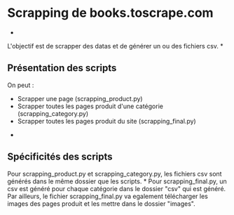 # Scrapping de books.toscrape.com
*
L'objectif est de scrapper des datas et de générer un ou des fichiers csv.
*
## Présentation des scripts
On peut :
- Scrapper une page (scrapping_product.py)
- Scrapper toutes les pages produit d'une catégorie (scrapping_category.py)
- Scrapper toutes les pages produit du site (scrapping_final.py)
*
## Spécificités des scripts
Pour scrapping_product.py et scrapping_category.py, les fichiers csv sont générés dans le même dossier que les scripts.
*
Pour scrapping_final.py, un csv est généré pour chaque catégorie dans le dossier "csv" qui est généré.
Par ailleurs, le fichier scrapping_final.py va egalement télécharger les images des pages produit et les mettre dans le dossier "images".
